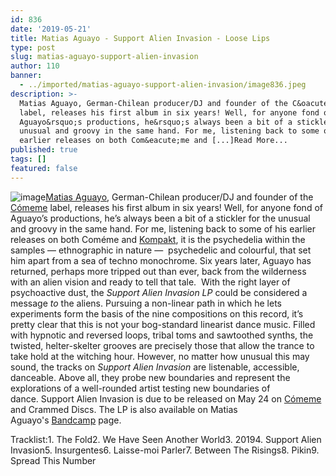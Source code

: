 ```yaml
---
id: 836
date: '2019-05-21'
title: Matias Aguayo - Support Alien Invasion - Loose Lips
type: post
slug: matias-aguayo-support-alien-invasion
author: 110
banner:
  - ../imported/matias-aguayo-support-alien-invasion/image836.jpeg
description: >-
  Matias Aguayo, German-Chilean producer/DJ and founder of the C&oacute;meme
  label, releases his first album in six years! Well, for anyone fond of
  Aguayo&rsquo;s productions, he&rsquo;s always been a bit of a stickler for the
  unusual and groovy in the same hand. For me, listening back to some of his
  earlier releases on both Com&eacute;me and [...]Read More...
published: true
tags: []
featured: false
---
```

![image](../../imported/matias-aguayo-support-alien-invasion/image836.jpeg)[Matias Aguayo](https://www.residentadvisor.net/dj/matiasaguayo), German-Chilean producer/DJ and founder of the [Cómeme](https://soundcloud.com/comeme) label, releases his first album in six years! Well, for anyone fond of Aguayo’s productions, he’s always been a bit of a stickler for the unusual and groovy in the same hand. For me, listening back to some of his earlier releases on both Coméme and [Kompakt](http://www.kompakt.fm), it is the psychedelia within the samples — ethnographic in nature —  psychedelic and colourful, that set him apart from a sea of techno monochrome. Six years later, Aguayo has returned, perhaps more tripped out than ever, back from the wilderness with an alien vision and ready to tell that tale.  With the right layer of psychoactive dust, the _Support Alien Invasion LP_ could be considered a message _to_ the aliens. Pursuing a non-linear path in which he lets experiments form the basis of the nine compositions on this record, it’s pretty clear that this is not your bog-standard linearist dance music. Filled with hypnotic and reversed loops, tribal toms and sawtoothed synths, the twisted, helter-skelter grooves are precisely those that allow the trance to take hold at the witching hour. However, no matter how unusual this may sound, the tracks on _Support Alien Invasion_ are listenable, accessible, danceable. Above all, they probe new boundaries and represent the explorations of a well-rounded artist testing new boundaries of dance. Support Alien Invasion is due to be released on May 24 on [Cómeme](https://musicacomeme.com) and Crammed Discs. The LP is also available on Matias Aguayo's [Bandcamp](https://matiasaguayo.bandcamp.com/) page. 

Tracklist:1\. The Fold2\. We Have Seen Another World3\. 20194\. Support Alien Invasion5\. Insurgentes6\. Laisse-moi Parler7\. Between The Risings8\. Pikin9\. Spread This Number